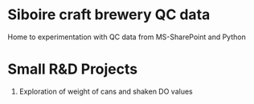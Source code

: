 # Siboire craft brewery QC data
Home to experimentation with QC data from MS-SharePoint and Python

# Small R&D Projects
1) Exploration of weight of cans and shaken DO values 
